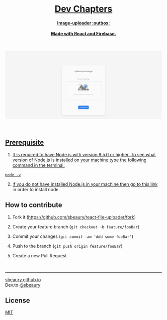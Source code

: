 <h1 align="center">
  <br>
  <a href="https://github.com/sbeaury/react-file-uploader">
  <br>
 Dev Chapters
  <br>
</h1>

<h4 align="center">
 Image-uploader :outbox:
  <br><br>
  Made with React and Firebase.
</h4>

<br>

![Demo preview](/demo.png)

<br>

## Prerequisite

1. It is required to have Node.js with version 8.5.0 or higher. To see what version of Node.js is installed on your machine type the following command in the terminal:

```
node -v
```

2. If you do not have installed Node.js in your machine then go to [this link](https://nodejs.org/en/download/) in order to install node.

## How to contribute

1. Fork it (<https://github.com/sbeaury/react-file-uploader/fork>)

2. Create your feature branch (`git checkout -b feature/fooBar`)

3. Commit your changes (`git commit -am 'Add some fooBar'`)

4. Push to the branch (`git push origin feature/fooBar`)

5. Create a new Pull Request

<br>

---

[sbeaury.github.io](https://www.sbeaury.github.io)
<br>
Dev.to [@sbeaury](https://dev.to/sbeaury)

## License

[MIT](https://github.com/sbeaury/react-file-uploader/blob/master/LICENCE.md)
